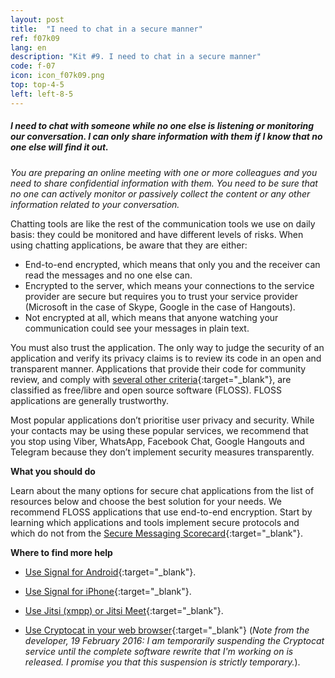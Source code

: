 ```yaml
---
layout: post
title:  "I need to chat in a secure manner"
ref: f07k09
lang: en
description: "Kit #9. I need to chat in a secure manner"
code: f-07
icon: icon_f07k09.png
top: top-4-5
left: left-8-5
---
```


##### I need to chat with someone while no one else is listening or monitoring our conversation. I can only share information with them if I know that no one else will find it out.

*You are preparing an online meeting with one or more colleagues and you need to share confidential information with them. You need to be sure that no one can actively monitor or passively collect the content or any other information related to your conversation.*

Chatting tools are like the rest of the communication tools we use on daily basis: they could be monitored and have different levels of risks. When using chatting applications, be aware that they are either:

+ End-to-end encrypted, which means that only you and the receiver can read the messages and no one else can.
+ Encrypted to the server, which means your connections to the service provider are secure but requires you to trust your service provider (Microsoft in the case of Skype, Google in the case of Hangouts).
+ Not encrypted at all, which means that anyone watching your communication could see your messages in plain text.

You must also trust the application. The only way to judge the security of an application and verify its privacy claims is to review its code in an open and transparent manner. Applications that provide their code for community review, and comply with [several other criteria](http://www.gnu.org/philosophy/free-sw.en.html){:target="_blank"}, are classified as free/libre and open source software (FLOSS). FLOSS applications are generally trustworthy.

Most popular applications don’t prioritise user privacy and security. While your contacts may be using these popular services, we recommend that you stop using Viber, WhatsApp, Facebook Chat, Google Hangouts and Telegram because they don’t implement security measures transparently.

**What you should do**

Learn about the many options for secure chat applications from the list of resources below and choose the best solution for your needs. We recommend FLOSS applications that use end-to-end encryption.
Start by learning which applications and tools implement secure protocols and which do not from the [Secure Messaging Scorecard](https://www.eff.org/secure-messaging-scorecard){:target="_blank"}. 

**Where to find more help**

+ [Use Signal for Android](https://info.securityinabox.org/default/textsecure_main){:target="_blank"}. 

+ [Use Signal for iPhone](https://ssd.eff.org/en/module/how-use-signal-–-private-messenger){:target="_blank"}.
 
+ [Use Jitsi (xmpp) or Jitsi Meet](https://info.securityinabox.org/default/jitsi){:target="_blank"}.
 
+ [Use Cryptocat in your web browser](https://crypto.cat/){:target="_blank"} (*Note from the developer, 19 February 2016: I am temporarily suspending the Cryptocat service until the complete software rewrite that I'm working on is released. I promise you that this suspension is strictly temporary.*).